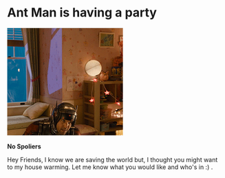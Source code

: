 # Ant Man is having a party 
![](./Images/AntMan.gif)

**No Spoliers**

Hey Friends, I know we are saving the world but, I thought you might want to my house warming. 
Let me know what you would like and who's in :) .
```csharp --source-file .\test_humanizer\Program.cs --project .\test_humanizer\test_humanizer.csproj --region run
```
```csharp --source-file .\test_humanizer\Program.cs --project .\test_humanizer\test_humanizer.csproj --region run1
```
```csharp --source-file .\test_humanizer\Program.cs --project .\test_humanizer\test_humanizer.csproj --region run2
```
```csharp --source-file .\test_humanizer\Program.cs --project .\test_humanizer\test_humanizer.csproj --region run3
```
